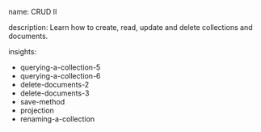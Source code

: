 name: CRUD II

description: Learn how to create, read, update and delete collections and documents.

insights:
  - querying-a-collection-5
  - querying-a-collection-6
  - delete-documents-2
  - delete-documents-3
  - save-method
  - projection
  - renaming-a-collection
